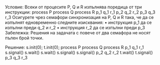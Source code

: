 Условие: Всеки от процесите P, Q и R изпълнява поредица от три инструкции:
process P process Q process R
p_1 q_1 r_1
p_2 q_2 r_2
p_3 q_3 r_3
Осигурете чрез семафори синхронизация на P, Q и R така, че да се изпълнят едновременно следните
изисквания:
• инструкция p_1 да се изпълни преди q_2 и r_2
• инструкция r_2 да се изпълни преди p_3
Забележка: Решения на задачата с повече от два семафора не носят пълен брой точки.

Решение:
s.init(0); t.init(0);
process P   process Q   process R
p_1         q_1         r_1
s.signal()  s.wait()    s.wait()
            s.signal()  s.signal()
p_2         q_2         r_2
t.wait()                t.signal()
p_3         q_3         r_3
